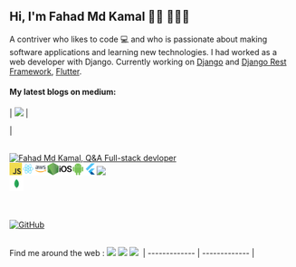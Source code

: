
## Hi, I'm Fahad Md Kamal 👋🏻 👨🏻‍💻

A contriver who likes to code 💻 and who is passionate about making software applications and learning new technologies. I had worked as a web developer with Django. Currently working on <a href="https://www.djangoproject.com/">Django</a> and <a href="https://www.django-rest-framework.org/"> Django Rest Framework</a>, <a href="https://flutter.dev/">Flutter</a>.

#### My latest blogs on medium:

| <img src="https://github-readme-stats.vercel.app/api?username=fahad-md-kamal&&show_icons=true&title_color=ffffff&icon_color=bb2acf&text_color=daf7dc&bg_color=151515"> |

| <img width=700/><div align="left"><a href="https://stackoverflow.com/users/9183839/fahad-md-kamal">
<img src="https://stackoverflow.com/users/flair/9183839.png?theme=dark" width="208" height="58" alt="Fahad Md Kamal, Q&amp;A Full-stack devloper" title="Stack Overflow, Q&amp; Profile info"></a><br>
<code><img height="22" src="https://raw.githubusercontent.com/github/explore/80688e429a7d4ef2fca1e82350fe8e3517d3494d/topics/javascript/javascript.png"><img height="22" src="https://raw.githubusercontent.com/github/explore/80688e429a7d4ef2fca1e82350fe8e3517d3494d/topics/react/react.png"><img height="22" src="https://raw.githubusercontent.com/github/explore/80688e429a7d4ef2fca1e82350fe8e3517d3494d/topics/aws/aws.png"><img height="22" src="https://raw.githubusercontent.com/github/explore/80688e429a7d4ef2fca1e82350fe8e3517d3494d/topics/nodejs/nodejs.png"><img height="22" src="https://raw.githubusercontent.com/github/explore/80688e429a7d4ef2fca1e82350fe8e3517d3494d/topics/ios/ios.png"><img height="22" src="https://raw.githubusercontent.com/github/explore/80688e429a7d4ef2fca1e82350fe8e3517d3494d/topics/android/android.png"><img height="22" src="https://raw.githubusercontent.com/github/explore/80688e429a7d4ef2fca1e82350fe8e3517d3494d/topics/flutter/flutter.png"><img height="22" src="https://avatars2.githubusercontent.com/u/52924476?s=200&v=4">
<img height="25" src="https://raw.githubusercontent.com/harshalrj25/MasterAssetsRepo/master/mongodb.png">
</code><br><br>

<a href="https://github.com/fahad-md-kamal">
  <img src="https://img.shields.io/github/followers/fahad-md-kamal.svg?label=GitHub&style=social" alt="GitHub"></a>
  

<br> Find me around the web : 
<a href="mailto:faahad.hossain@gmail.com" alt="Contact me"><code><img  height="30" src="https://github.com/fahad-md-kamal/MasterAssetsRepo/blob/master/gmail.svg"></code></a>&nbsp;<a href="https://www.linkedin.com/in/fahad-hossain-1b8866120/" alt="Linkedin"><code><img  height="30" src="https://github.com/fahad-md-kamal/MasterAssetsRepo/blob/master/linkedin.svg"></code></a>&nbsp;<a href="https://stackoverflow.com/users/9183839/fahad-md-kamal?tab=profile" alt="Stack overflow"><code><img  height="30" src="https://github.com/fahad-md-kamal/MasterAssetsRepo/blob/master/stackoverflow.png"></code></a>&nbsp;
| ------------- | ------------- |




